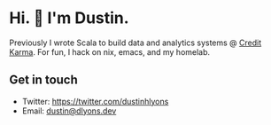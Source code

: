 # Hi. 👋 I'm Dustin. 

Previously I wrote Scala to build data and analytics systems @ <a href="https://www.youtube.com/watch?v=W7YQDnweQIc">Credit Karma</a>. For fun, I hack on nix, emacs, and my homelab.

## Get in touch
- Twitter: https://twitter.com/dustinhlyons
- Email: dustin@dlyons.dev
